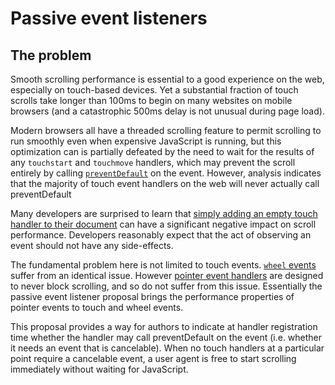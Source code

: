 # Passive event listeners


## The problem

Smooth scrolling performance is essential to a good experience on the web, especially on touch-based devices.
Yet a substantial fraction of touch scrolls take longer than 100ms to begin on many websites on mobile browsers
(and a catastrophic 500ms delay is not unusual during page load).

Modern browsers all have a threaded scrolling feature to permit scrolling to run smoothly even when expensive
JavaScript is running, but this optimization can is partially defeated by the need to wait for the results of
any `touchstart` and `touchmove` handlers, which may prevent the scroll entirely by calling [`preventDefault`](http://www.w3.org/TR/touch-events/#the-touchstart-event)
on the event. However, analysis indicates that the majority of touch event handlers on the web will never actually
call preventDefault

Many developers are surprised to learn that [simply adding an empty touch handler to their document](http://rbyers.github.io/janky-touch-scroll.html) can have a
significant negative impact on scroll performance.  Developers reasonably expect that the act of observing an event
should not have any side-effects.

The fundamental problem here is not limited to touch events. [`wheel` events](https://w3c.github.io/uievents/#events-wheelevents)
suffer from an identical issue. However [pointer event handlers](https://w3c.github.io/pointerevents/) are
designed to never block scrolling, and so do not suffer from this issue.  Essentially the passive event
listener proposal brings the performance properties of pointer events to touch and wheel events.

This proposal provides a way for authors to indicate at handler registration time whether the handler may call preventDefault on the event (i.e. whether it needs an event that is cancelable). When no touch handlers at a particular point require a cancelable event, a user agent is free to start scrolling immediately without waiting for JavaScript.
